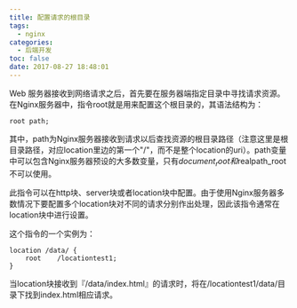 ```yaml
---
title: 配置请求的根目录
tags:
  - nginx
categories:
  - 后端开发
toc: false
date: 2017-08-27 18:48:01
---
```


Web 服务器接收到网络请求之后，首先要在服务器端指定目录中寻找请求资源。在Nginx服务器中，指令root就是用来配置这个根目录的，其语法结构为：
```
root path;
```

<!-- more -->

其中，path为Nginx服务器接收到请求以后查找资源的根目录路径（注意这里是根目录路径，对应location里边的第一个"/"，而不是整个location的uri）。path变量中可以包含Nginx服务器预设的大多数变量，只有$document_root和$realpath_root不可以使用。

此指令可以在http块、server块或者location块中配置。由于使用Nginx服务器多数情况下要配置多个location块对不同的请求分别作出处理，因此该指令通常在location块中进行设置。

这个指令的一个实例为：

```
location /data/ {
    root    /locationtest1;
}
```

当location块接收到『/data/index.html』的请求时，将在/locationtest1/data/目录下找到index.html相应请求。
